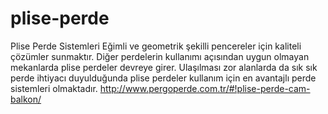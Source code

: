 # plise-perde
Plise Perde Sistemleri Eğimli ve geometrik şekilli pencereler için kaliteli çözümler sunmaktır. Diğer perdelerin kullanımı açısından uygun olmayan mekanlarda plise perdeler devreye girer. Ulaşılması zor alanlarda da sık sık perde ihtiyacı duyulduğunda plise perdeler kullanım için en avantajlı perde sistemleri olmaktadır. http://www.pergoperde.com.tr/#!plise-perde-cam-balkon/
